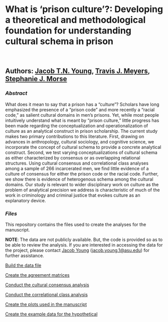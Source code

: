 # **What is ‘prison culture’?: Developing a theoretical and methodological foundation for understanding cultural schema in prison**

<br>

## Authors: [Jacob T.N. Young](https://jacobtnyoung.github.io/), [Travis J. Meyers](https://scholar.google.com/citations?user=WgV65qcAAAAJ&hl=en&oi=ao), [Stephanie J. Morse](https://www.anselm.edu/faculty-directory/stephanie-morse)

### ***Abstract***

What does it mean to say that a prison has a “culture”? Scholars have long emphasized the presence of a “prison code” and more recently a “racial code,” as salient cultural domains in men’s prisons. Yet, while most people intuitively understand what is meant by “prison culture,” little progress has been made regarding the conceptualization and operationalization of culture as an analytical construct in prison scholarship. The current study makes two primary contributions to this literature. First, drawing on advances in anthropology, cultural sociology, and cognitive science, we incorporate the concept of cultural schema to provide a concrete analytical construct. Second, we test varying conceptualizations of cultural schema as either characterized by consensus or as overlapping relational structures. Using cultural consensus and correlational class analyses among a sample of 266 incarcerated men, we find little evidence of a culture of consensus for either the prison code or the racial code. Further, we show there is evidence of heterogenous schema among the cultural domains. Our study is relevant to wider disciplinary work on culture as the problem of analytical precision we address is characteristic of much of the work in criminology and criminal justice that evokes culture as an explanatory device.

### ***Files***

This repository contains the files used to create the analyses for the manuscript.

**NOTE**: The data are not publicly available. But, the code is provided so as to be able to review the analysis. If you are interested in accessing the data for the project, please contact [Jacob Young](https://jacobtnyoung.github.io/) (jacob.young.1@asu.edu) for further assistance.


[Build the data file](01-BUILD-syntax.R)

[Create the agreement matrices](02-AGREEMENT-syntax.R)

[Conduct the cultural consensus analysis](03-CCA-syntax.R)

[Conduct the correlational class analysis](04-CORCLASS-syntax.R)

[Create the plots used in the manuscript](05-NET-PLOTS-syntax.R)

[Create the example data for the hypothetical](06-EXAMPLE-syntax.R)

<br>
